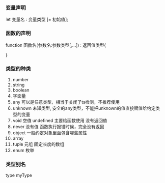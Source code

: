 ### 变量声明
let 变量名 : 变量类型 [= 初始值];

### 函数的声明
function 函数名(参数名:参数类型[,...]) : 返回值类型{

}


### 类型的种类
1. number   
2. string
3. boolean
4. 字面量
5. any  可以是任意类型，相当于关闭了ts检测，不推荐使用
6. unknown  未知类型, 安全的any类型，不能把unknown的值直接赋值给约定类型的变量
7. void  空值 undefined 主要给函数使用 没有返回值
8. never 没有值 函数执行报错时候，完全没有返回
9. object   一般约定对象里面包含哪些属性
10. array 
11. tuple 元组 固定长度的数组
12. enum 枚举


### 类型别名
type myType